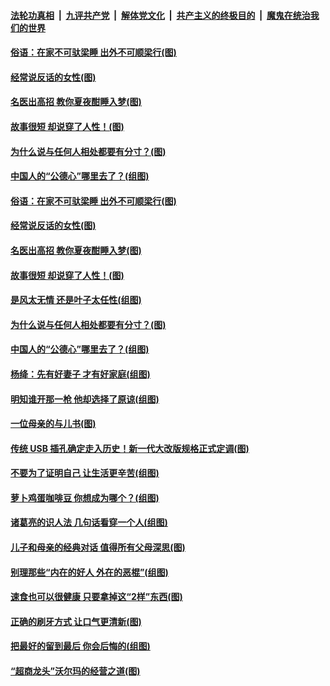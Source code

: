 ####  [法轮功真相](../../../../basic/blob/master/README.md?t=09060700) &nbsp;|&nbsp; [九评共产党](../../../../9ping.md/blob/master/README.md?t=09060700) &nbsp;|&nbsp; [解体党文化](../../../../jtdwh.md/blob/master/README.md?t=09060700)  &nbsp;|&nbsp; [共产主义的终极目的](../../../../gczydzjmd.md/blob/master/README.md?t=09060700) &nbsp;|&nbsp; [魔鬼在统治我们的世界](../../../../mgztzwmdsj.md/blob/master/README.md?t=09060700) 

#### [俗语：在家不可驮梁睡 出外不可顺梁行(图)](../pages/p8/906381.md?t=09060700) 

#### [经常说反话的女性(图)](../pages/p8/906289.md?t=09060700) 

#### [名医出高招 教你夏夜酣睡入梦(图)](../pages/p8/905220.md?t=09060700) 

#### [故事很短 却说穿了人性！(图)](../pages/p8/905475.md?t=09060700) 

#### [为什么说与任何人相处都要有分寸？(图)](../pages/p8/906052.md?t=09060700) 

#### [中国人的“公德心”哪里去了？(组图)](../pages/p8/906244.md?t=09060700) 

#### [俗语：在家不可驮梁睡 出外不可顺梁行(图)](../pages/p8/906381.md?t=09060700) 

#### [经常说反话的女性(图)](../pages/p8/906289.md?t=09060700) 

#### [名医出高招 教你夏夜酣睡入梦(图)](../pages/p8/905220.md?t=09060700) 

#### [故事很短 却说穿了人性！(图)](../pages/p8/905475.md?t=09060700) 

#### [是风太无情 还是叶子太任性(组图)](../pages/p8/906143.md?t=09060700) 

#### [为什么说与任何人相处都要有分寸？(图)](../pages/p8/906052.md?t=09060700) 

#### [中国人的“公德心”哪里去了？(组图)](../pages/p8/906244.md?t=09060700) 

#### [杨绛：先有好妻子 才有好家庭(组图)](../pages/p8/905468.md?t=09060700) 

#### [明知谁开那一枪 他却选择了原谅(组图)](../pages/p8/906029.md?t=09060700) 

#### [一位母亲的与儿书(图)](../pages/p8/905222.md?t=09060700) 

#### [传统 USB 插孔确定走入历史！新一代大改版规格正式定调(图)](../pages/p8/906163.md?t=09060700) 

#### [不要为了证明自己 让生活更辛苦(组图)](../pages/p8/906055.md?t=09060700) 

#### [萝卜鸡蛋咖啡豆 你想成为哪个？(组图)](../pages/p8/905878.md?t=09060700) 

#### [诸葛亮的识人法 几句话看穿一个人(组图)](../pages/p8/906117.md?t=09060700) 

#### [儿子和母亲的经典对话 值得所有父母深思(图)](../pages/p8/906077.md?t=09060700) 

#### [别理那些“内在的好人 外在的恶棍”(组图)](../pages/p8/906036.md?t=09060700) 

#### [速食也可以很健康 只要拿掉这“2样”东西(图)](../pages/p8/906033.md?t=09060700) 

#### [正确的刷牙方式 让口气更清新(图)](../pages/p8/905419.md?t=09060700) 

#### [把最好的留到最后 你会后悔的(组图)](../pages/p8/905413.md?t=09060700) 

#### [“超商龙头”沃尔玛的经营之道(图)](../pages/p8/905459.md?t=09060700) 

